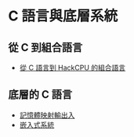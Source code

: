 # C 語言與底層系統

## 從 C 到組合語言

* [從 C 語言到 HackCPU 的組合語言](c/c2hack)

## 底層的 C 語言

* [記憶體映射輸出入](c/memoryMappedIo)
* [嵌入式系統](c/embedded)

